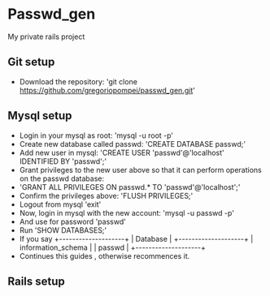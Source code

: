 # Passwd_gen
My private rails project

## Git setup
* Download the repository: 'git clone https://github.com/gregoriopompei/passwd_gen.git'
  
## Mysql setup
* Login in your mysql as root: 'mysql -u root -p' 
* Create new database called passwd: 'CREATE DATABASE passwd;'
* Add new user in mysql: 'CREATE USER 'passwd'@'localhost' IDENTIFIED BY 'passwd';'
* Grant privileges to the new user above so that it can perform operations on the passwd database: 
* 'GRANT ALL PRIVILEGES ON passwd.* TO 'passwd'@'localhost';'
* Confirm the privileges above: 'FLUSH PRIVILEGES;'
* Logout from mysql 'exit'
* Now, login in mysql with the new account: 'mysql -u passwd -p'
* And use for password 'passwd'
* Run 'SHOW DATABASES;'
* If you say 
  +--------------------+
  | Database           |
  +--------------------+
  | information_schema |
  | passwd             |
  +--------------------+
* Continues this guides , otherwise recommences it.

## Rails setup
